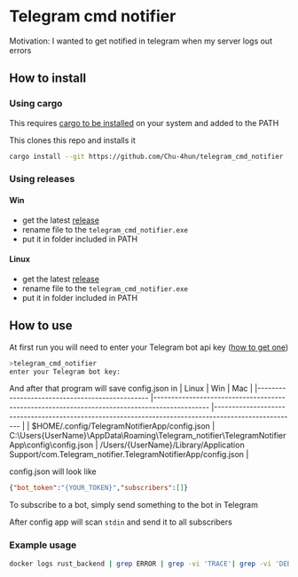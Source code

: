 # Telegram cmd notifier

Motivation: I wanted to get notified in telegram when my server logs out errors

## How to install
### Using cargo
This requires [cargo to be installed](https://www.rust-lang.org/tools/install) on your system and added to the PATH

This clones this repo and installs it
```bash
cargo install --git https://github.com/Chu-4hun/telegram_cmd_notifier
```

### Using releases
#### Win
* get the latest [release]( https://github.com/Chu-4hun/telegram_cmd_notifier/releases/latest/download/telegram_cmd_notifier_x86_64-pc-windows-msvc.exe)
* rename file to the `telegram_cmd_notifier.exe`
* put it in folder included in PATH
#### Linux
* get the latest [release]( https://github.com/Chu-4hun/telegram_cmd_notifier/releases/latest/download/telegram_cmd_notifier_x86_64-unknown-linux-gnu)
* rename file to the `telegram_cmd_notifier.exe`
* put it in folder included in PATH


## How to use

At first run you will need to enter your Telegram bot api key ([how to get one](https://core.telegram.org/bots/features#creating-a-new-bot))
```bash
>telegram_cmd_notifier
enter your Telegram bot key:
```
And after that program will save config.json in
| Linux                                         	| Win                                                                                          	| Mac                                                                                                 	|
|-----------------------------------------------	|---------------------------------------------------------------------------------------------  |-----------------------------------------------------------------------------------------------------	|
| $HOME/.config/TelegramNotifierApp/config.json 	| C:\Users\{UserName}\AppData\Roaming\Telegram_notifier\TelegramNotifierApp\config\config.json 	| /Users/{UserName}/Library/Application Support/com.Telegram_notifier.TelegramNotifierApp/config.json 	|

config.json will look like
```json
{"bot_token":"{YOUR_TOKEN}","subscribers":[]}
```
To subscribe to a bot, simply send something to the bot in Telegram

After config app will scan `stdin` and send it to all subscribers

### Example usage
```bash
docker logs rust_backend | grep ERROR | grep -vi 'TRACE'| grep -vi 'DEBUG' | docker-telegram-notifier
```
